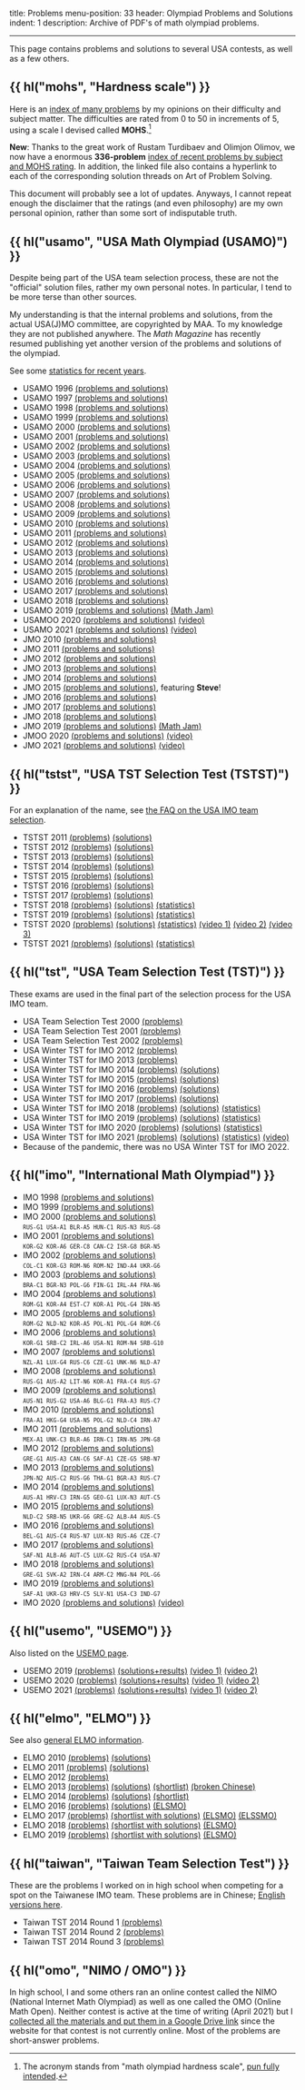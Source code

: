 title: Problems
menu-position: 33
header: Olympiad Problems and Solutions
indent: 1
description: Archive of PDF's of math olympiad problems.

---

This page contains problems and solutions
to several USA contests, as well as a few others.

## {{ hl("mohs", "Hardness scale") }}

Here is an
[index of many problems](upload/MOHS-hardness.pdf)
by my opinions on their difficulty and subject matter.
The difficulties are rated from 0 to 50 in increments of 5,
using a scale I devised called **MOHS**.[^acronym]

[^acronym]: The acronym stands from "math olympiad hardness scale",
	[pun fully intended](https://en.wikipedia.org/wiki/Mohs_scale_of_mineral_hardness).

**New**: Thanks to the great work of Rustam Turdibaev and Olimjon Olimov,
we now have a enormous **336-problem**
[index of recent problems by subject and MOHS rating][rustam].
In addition, the linked file also contains a hyperlink
to each of the corresponding solution threads on Art of Problem Solving.

[rustam]: https://drive.google.com/file/d/1G9a5f6EW9cIDw5rTMI46iLlc4UMs6KRW/view

This document will probably see a lot of updates.
Anyways, I cannot repeat enough the disclaimer that the ratings
(and even philosophy) are my own personal opinion,
rather than some sort of indisputable truth.

## {{ hl("usamo", "USA Math Olympiad (USAMO)") }}

Despite being part of the USA team selection process,
these are not the "official" solution files,
rather my own personal notes.
In particular, I tend to be more terse than other sources.

My understanding is that the internal problems and solutions,
from the actual USA(J)MO committee, are copyrighted by MAA.
To my knowledge they are not published anywhere.
The *Math Magazine* has recently resumed publishing yet another version
of the problems and solutions of the olympiad.

See some [statistics for recent years](exams/posted-usamo-statistics.pdf).

* USAMO 1996 [(problems and solutions)](exams/USAMO-1996-notes.pdf)
* USAMO 1997 [(problems and solutions)](exams/USAMO-1997-notes.pdf)
* USAMO 1998 [(problems and solutions)](exams/USAMO-1998-notes.pdf)
* USAMO 1999 [(problems and solutions)](exams/USAMO-1999-notes.pdf)
* USAMO 2000 [(problems and solutions)](exams/USAMO-2000-notes.pdf)
* USAMO 2001 [(problems and solutions)](exams/USAMO-2001-notes.pdf)
* USAMO 2002 [(problems and solutions)](exams/USAMO-2002-notes.pdf)
* USAMO 2003 [(problems and solutions)](exams/USAMO-2003-notes.pdf)
* USAMO 2004 [(problems and solutions)](exams/USAMO-2004-notes.pdf)
* USAMO 2005 [(problems and solutions)](exams/USAMO-2005-notes.pdf)
* USAMO 2006 [(problems and solutions)](exams/USAMO-2006-notes.pdf)
* USAMO 2007 [(problems and solutions)](exams/USAMO-2007-notes.pdf)
* USAMO 2008 [(problems and solutions)](exams/USAMO-2008-notes.pdf)
* USAMO 2009 [(problems and solutions)](exams/USAMO-2009-notes.pdf)
* USAMO 2010 [(problems and solutions)](exams/USAMO-2010-notes.pdf)
* USAMO 2011 [(problems and solutions)](exams/USAMO-2011-notes.pdf)
* USAMO 2012 [(problems and solutions)](exams/USAMO-2012-notes.pdf)
* USAMO 2013 [(problems and solutions)](exams/USAMO-2013-notes.pdf)
* USAMO 2014 [(problems and solutions)](exams/USAMO-2014-notes.pdf)
* USAMO 2015 [(problems and solutions)](exams/USAMO-2015-notes.pdf)
* USAMO 2016 [(problems and solutions)](exams/USAMO-2016-notes.pdf)
* USAMO 2017 [(problems and solutions)](exams/USAMO-2017-notes.pdf)
* USAMO 2018 [(problems and solutions)](exams/USAMO-2018-notes.pdf)
* USAMO 2019 [(problems and solutions)](exams/USAMO-2019-notes.pdf) [(Math Jam)](https://aops.com/school/mathjams-transcripts?id=491)
* USAMOO 2020 [(problems and solutions)](exams/USAMO-2020-notes.pdf) [(video)](https://youtu.be/r7j0oRtpErA)
* USAMO 2021 [(problems and solutions)](exams/USAMO-2021-notes.pdf) [(video)](https://youtu.be/9WNgDETHOlI)
* JMO 2010 [(problems and solutions)](exams/JMO-2010-notes.pdf)
* JMO 2011 [(problems and solutions)](exams/JMO-2011-notes.pdf)
* JMO 2012 [(problems and solutions)](exams/JMO-2012-notes.pdf)
* JMO 2013 [(problems and solutions)](exams/JMO-2013-notes.pdf)
* JMO 2014 [(problems and solutions)](exams/JMO-2014-notes.pdf)
* JMO 2015 [(problems and solutions)](exams/JMO-2015-notes.pdf), featuring **Steve**!
* JMO 2016 [(problems and solutions)](exams/JMO-2016-notes.pdf)
* JMO 2017 [(problems and solutions)](exams/JMO-2017-notes.pdf)
* JMO 2018 [(problems and solutions)](exams/JMO-2018-notes.pdf)
* JMO 2019 [(problems and solutions)](exams/JMO-2019-notes.pdf) [(Math Jam)](https://aops.com/school/mathjams-transcripts?id=491)
* JMOO 2020 [(problems and solutions)](exams/JMO-2020-notes.pdf) [(video)](https://youtu.be/r7j0oRtpErA)
* JMO 2021 [(problems and solutions)](exams/JMO-2021-notes.pdf) [(video)](https://youtu.be/9WNgDETHOlI)

## {{ hl("tstst", "USA TST Selection Test (TSTST)") }}

For an explanation of the name,
see [the FAQ on the USA IMO team selection](faq-rules.html).

* TSTST 2011 [(problems)](exams/TSTST-2011.pdf) [(solutions)](exams/sols-TSTST-2011.pdf)
* TSTST 2012 [(problems)](exams/TSTST-2012.pdf) [(solutions)](exams/sols-TSTST-2012.pdf)
* TSTST 2013 [(problems)](exams/TSTST-2013.pdf) [(solutions)](exams/sols-TSTST-2013.pdf)
* TSTST 2014 [(problems)](exams/TSTST-2014.pdf) [(solutions)](exams/TSTST-2014-sols.pdf)
* TSTST 2015 [(problems)](exams/TSTST-2015.pdf) [(solutions)](exams/TSTST-2015-sols.pdf)
* TSTST 2016 [(problems)](exams/TSTST-2016.pdf) [(solutions)](exams/sols-TSTST-2016.pdf)
* TSTST 2017 [(problems)](exams/TSTST-2017.pdf) [(solutions)](exams/sols-TSTST-2017.pdf)
* TSTST 2018 [(problems)](exams/TSTST-2018.pdf) [(solutions)](exams/sols-TSTST-2018.pdf) [(statistics)](exams/stats-TSTST-2018.pdf)
* TSTST 2019 [(problems)](exams/TSTST-2019.pdf) [(solutions)](exams/sols-TSTST-2019.pdf) [(statistics)](exams/stats-TSTST-2019.pdf)
* TSTST 2020 [(problems)](exams/TSTST-2020.pdf) [(solutions)](exams/sols-TSTST-2020.pdf) [(statistics)](exams/stats-TSTST-2020.pdf) [(video 1)](https://youtu.be/zkygeEZ_scc) [(video 2)](https://youtu.be/L_JBme8pnKU) [(video 3)](https://youtu.be/NOjZ_DKUgxc)
* TSTST 2021 [(problems)](exams/TSTST-2021.pdf) [(solutions)](exams/sols-TSTST-2021.pdf) [(statistics)](exams/stats-TSTST-2021.pdf)

## {{ hl("tst", "USA Team Selection Test (TST)") }}

These exams are used in the final part of
the selection process for the USA IMO team.

* USA Team Selection Test 2000 [(problems)](exams/tse00.pdf)
* USA Team Selection Test 2001 [(problems)](exams/tse01.pdf)
* USA Team Selection Test 2002 [(problems)](exams/tse02.pdf)
* USA Winter TST for IMO 2012 [(problems)](exams/TST-IMO-2012.pdf)
* USA Winter TST for IMO 2013 [(problems)](exams/TST-IMO-2013.pdf)
* USA Winter TST for IMO 2014 [(problems)](exams/TST-IMO-2014.pdf) [(solutions)](exams/TST-IMO-2014-sols.pdf)
* USA Winter TST for IMO 2015 [(problems)](exams/TST-IMO-2015.pdf) [(solutions)](exams/TST-IMO-2015-sols.pdf)
* USA Winter TST for IMO 2016 [(problems)](exams/TST-IMO-2016.pdf) [(solutions)](exams/TST-IMO-2016-sols.pdf)
* USA Winter TST for IMO 2017 [(problems)](exams/IMO-2017-TST.pdf) [(solutions)](exams/sols-TST-IMO-2017.pdf)
* USA Winter TST for IMO 2018 [(problems)](exams/IMO-2018-TST.pdf) [(solutions)](exams/sols-TST-IMO-2018.pdf) [(statistics)](exams/stats-TST-IMO-2018.pdf)
* USA Winter TST for IMO 2019 [(problems)](exams/IMO-2019-TST.pdf) [(solutions)](exams/sols-TST-IMO-2019.pdf) [(statistics)](exams/stats-TST-IMO-2019.pdf)
* USA Winter TST for IMO 2020 [(problems)](exams/IMO-2020-TST.pdf) [(solutions)](exams/sols-TST-IMO-2020.pdf) [(statistics)](exams/stats-TST-IMO-2020.pdf)
* USA Winter TST for IMO 2021 [(problems)](exams/IMO-2021-TST.pdf) [(solutions)](exams/sols-TST-IMO-2021.pdf) [(statistics)](exams/stats-TST-IMO-2021.pdf) [(video)](https://youtu.be/J3cOwLGB2ZY)
* Because of the pandemic, there was no USA Winter TST for IMO 2022.

## {{ hl("imo", "International Math Olympiad") }}

* IMO 1998 [(problems and solutions)](exams/IMO-1998-notes.pdf) <br>
* IMO 1999 [(problems and solutions)](exams/IMO-1999-notes.pdf) <br>
* IMO 2000 [(problems and solutions)](exams/IMO-2000-notes.pdf) <br>
	<tt style="font-size: 70%">RUS-G1 USA-A1 BLR-A5 HUN-C1 RUS-N3 RUS-G8</tt>
* IMO 2001 [(problems and solutions)](exams/IMO-2001-notes.pdf) <br>
	<tt style="font-size: 70%">KOR-G2 KOR-A6 GER-C8 CAN-C2 ISR-G8 BGR-N5</tt>
* IMO 2002 [(problems and solutions)](exams/IMO-2002-notes.pdf) <br>
	<tt style="font-size: 70%">COL-C1 KOR-G3 ROM-N6 ROM-N2 IND-A4 UKR-G6</tt>
* IMO 2003 [(problems and solutions)](exams/IMO-2003-notes.pdf) <br>
	<tt style="font-size: 70%">BRA-C1 BGR-N3 POL-G6 FIN-G1 IRL-A4 FRA-N6</tt>
* IMO 2004 [(problems and solutions)](exams/IMO-2004-notes.pdf) <br>
	<tt style="font-size: 70%">ROM-G1 KOR-A4 EST-C7 KOR-A1 POL-G4 IRN-N5</tt>
* IMO 2005 [(problems and solutions)](exams/IMO-2005-notes.pdf) <br>
	<tt style="font-size: 70%">ROM-G2 NLD-N2 KOR-A5 POL-N1 POL-G4 ROM-C6</tt>
* IMO 2006 [(problems and solutions)](exams/IMO-2006-notes.pdf) <br>
	<tt style="font-size: 70%">KOR-G1 SRB-C2 IRL-A6 USA-N1 ROM-N4 SRB-G10</tt>
* IMO 2007 [(problems and solutions)](exams/IMO-2007-notes.pdf) <br>
	<tt style="font-size: 70%">NZL-A1 LUX-G4 RUS-C6 CZE-G1 UNK-N6 NLD-A7</tt>
* IMO 2008 [(problems and solutions)](exams/IMO-2008-notes.pdf) <br>
	<tt style="font-size: 70%">RUS-G1 AUS-A2 LIT-N6 KOR-A1 FRA-C4 RUS-G7</tt>
* IMO 2009 [(problems and solutions)](exams/IMO-2009-notes.pdf) <br>
	<tt style="font-size: 70%">AUS-N1 RUS-G2 USA-A6 BLG-G1 FRA-A3 RUS-C7</tt>
* IMO 2010 [(problems and solutions)](exams/IMO-2010-notes.pdf) <br>
	<tt style="font-size: 70%">FRA-A1 HKG-G4 USA-N5 POL-G2 NLD-C4 IRN-A7</tt>
* IMO 2011 [(problems and solutions)](exams/IMO-2011-notes.pdf) <br>
	<tt style="font-size: 70%">MEX-A1 UNK-C3 BLR-A6 IRN-C1 IRN-N5 JPN-G8</tt>
* IMO 2012 [(problems and solutions)](exams/IMO-2012-notes.pdf) <br>
	<tt style="font-size: 70%">GRE-G1 AUS-A3 CAN-C6 SAF-A1 CZE-G5 SRB-N7</tt>
* IMO 2013 [(problems and solutions)](exams/IMO-2013-notes.pdf) <br>
	<tt style="font-size: 70%">JPN-N2 AUS-C2 RUS-G6 THA-G1 BGR-A3 RUS-C7</tt>
* IMO 2014 [(problems and solutions)](exams/IMO-2014-notes.pdf) <br>
	<tt style="font-size: 70%">AUS-A1 HRV-C3 IRN-G5 GEO-G1 LUX-N3 AUT-C5</tt>
* IMO 2015 [(problems and solutions)](exams/IMO-2015-notes.pdf) <br>
	<tt style="font-size: 70%">NLD-C2 SRB-N5 UKR-G6 GRE-G2 ALB-A4 AUS-C5</tt>
* IMO 2016 [(problems and solutions)](exams/IMO-2016-notes.pdf) <br>
	<tt style="font-size: 70%">BEL-G1 AUS-C4 RUS-N7 LUX-N3 RUS-A6 CZE-C7</tt>
* IMO 2017 [(problems and solutions)](exams/IMO-2017-notes.pdf) <br>
	<tt style="font-size: 70%">SAF-N1 ALB-A6 AUT-C5 LUX-G2 RUS-C4 USA-N7</tt>
* IMO 2018 [(problems and solutions)](exams/IMO-2018-notes.pdf) <br>
	<tt style="font-size: 70%">GRE-G1 SVK-A2 IRN-C4 ARM-C2 MNG-N4 POL-G6</tt>
* IMO 2019 [(problems and solutions)](exams/IMO-2019-notes.pdf) <br>
	<tt style="font-size: 70%">SAF-A1 UKR-G3 HRV-C5 SLV-N1 USA-C3 IND-G7</tt>
* IMO 2020 [(problems and solutions)](exams/IMO-2020-notes.pdf) [(video)](https://youtu.be/JfRrlvbzKHk) <br>

## {{ hl("usemo", "USEMO") }}

Also listed on the [USEMO page](usemo.html).

* USEMO 2019 [(problems)](exams/USEMO-2019.pdf) [(solutions+results)](exams/report-usemo-2019.pdf) [(video 1)](https://youtu.be/V2TNgUwbs6A) [(video 2)](https://youtu.be/0rdn01T_q4Y)
* USEMO 2020 [(problems)](exams/USEMO-2020.pdf) [(solutions+results)](exams/report-usemo-2020.pdf) [(video 1)](https://youtu.be/4lqdsGunUt8) [(video 2)](https://youtu.be/QruKBObOEbA)
* USEMO 2021 [(problems)](exams/USEMO-2021.pdf) [(solutions+results)](exams/report-usemo-2021.pdf) [(video 1)](https://www.youtube.com/watch?v=kjcY8qQAi5U) [(video 2)](https://www.youtube.com/watch?v=UvOQQaLlVV8)

## {{ hl("elmo", "ELMO") }}

See also [general ELMO information](elmo/general.html).

* ELMO 2010 [(problems)](exams/ELMO-2010.pdf) [(solutions)](exams/ELMO-2010-sols.pdf)
* ELMO 2011 [(problems)](exams/ELMO-2011.pdf) [(solutions)](exams/ELMO-2011-sols.pdf)
* ELMO 2012 [(problems)](exams/ELMO-2012.pdf)
* ELMO 2013 [(problems)](exams/ELMO-2013.pdf)
	[(solutions)](exams/ELMO-2013-sols.pdf)
	[(shortlist)](exams/ELMO-2013-SL.pdf)
	[(broken Chinese)](exams/ELMO-2013-chinese.pdf)
* ELMO 2014 [(problems)](exams/ELMO-2014.pdf)
	[(solutions)](exams/ELMO-2014-sols.pdf)
	[(shortlist)](exams/ELMO-2014-SL.pdf)
* ELMO 2016 [(problems)](exams/ELMO-2016.pdf)
	[(solutions)](exams/ELMO-2016-sols.pdf)
	[(ELSMO)](exams/ELSMO-2016.pdf)
* ELMO 2017 [(problems)](exams/ELMO-2017.pdf)
	[(shortlist with solutions)](exams/ELMO-2017-SL.pdf)
	[(ELSMO)](exams/ELSMO-2017.pdf)
	[(ELSSMO)](exams/ELSSMO-2017.pdf)
* ELMO 2018 [(problems)](exams/ELMO-2018.pdf)
	[(shortlist with solutions)](exams/ELMO-2018-SL.pdf)
	[(ELSMO)](exams/ELSMO-2018.pdf)
* ELMO 2019 [(problems)](exams/ELMO-2019.pdf)
	[(shortlist with solutions)](exams/ELMO-2019-SL.pdf)
	[(ELSMO)](exams/ELSMO-2019.pdf)

## {{ hl("taiwan", "Taiwan Team Selection Test") }}

These are the problems I worked on in high school
when competing for a spot on the Taiwanese IMO team.
These problems are in Chinese;
[English versions here](https://www.aops.com/community/c41558).

* Taiwan TST 2014 Round 1 [(problems)](exams/TaiwanTST-2014-1.pdf)
* Taiwan TST 2014 Round 2 [(problems)](exams/TaiwanTST-2014-2.pdf)
* Taiwan TST 2014 Round 3 [(problems)](exams/TaiwanTST-2014-3.pdf)

## {{ hl("omo", "NIMO / OMO") }}

In high school, I and some others ran an online contest
called the NIMO (National Internet Math Olympiad)
as well as one called the OMO (Online Math Open).
Neither contest is active at the time of writing
(April 2021) but I
[collected all the materials and put them in a Google Drive link][old]
since the website for that contest is not currently online.
Most of the problems are short-answer problems.

[old]: https://drive.google.com/drive/u/1/folders/1jVXuZMdk-GkucFtqPWAIg5xMiQN-E3gf
